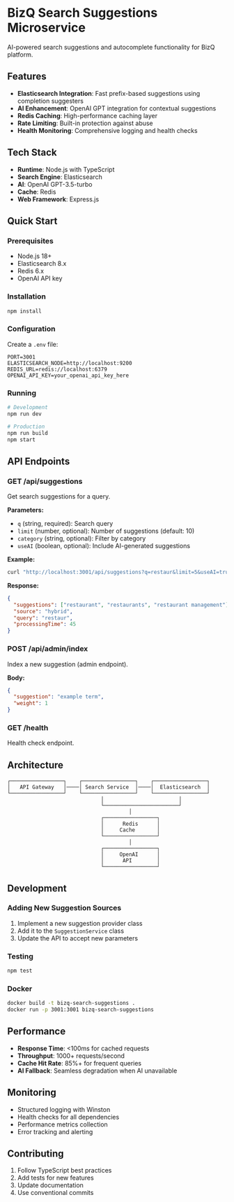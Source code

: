 # BizQ Search Suggestions Microservice

AI-powered search suggestions and autocomplete functionality for BizQ platform.

## Features

- **Elasticsearch Integration**: Fast prefix-based suggestions using completion suggesters
- **AI Enhancement**: OpenAI GPT integration for contextual suggestions
- **Redis Caching**: High-performance caching layer
- **Rate Limiting**: Built-in protection against abuse
- **Health Monitoring**: Comprehensive logging and health checks

## Tech Stack

- **Runtime**: Node.js with TypeScript
- **Search Engine**: Elasticsearch
- **AI**: OpenAI GPT-3.5-turbo
- **Cache**: Redis
- **Web Framework**: Express.js

## Quick Start

### Prerequisites

- Node.js 18+
- Elasticsearch 8.x
- Redis 6.x
- OpenAI API key

### Installation

```bash
npm install
```

### Configuration

Create a `.env` file:

```env
PORT=3001
ELASTICSEARCH_NODE=http://localhost:9200
REDIS_URL=redis://localhost:6379
OPENAI_API_KEY=your_openai_api_key_here
```

### Running

```bash
# Development
npm run dev

# Production
npm run build
npm start
```

## API Endpoints

### GET /api/suggestions
Get search suggestions for a query.

**Parameters:**
- `q` (string, required): Search query
- `limit` (number, optional): Number of suggestions (default: 10)
- `category` (string, optional): Filter by category
- `useAI` (boolean, optional): Include AI-generated suggestions

**Example:**
```bash
curl "http://localhost:3001/api/suggestions?q=restaur&limit=5&useAI=true"
```

**Response:**
```json
{
  "suggestions": ["restaurant", "restaurants", "restaurant management"],
  "source": "hybrid",
  "query": "restaur",
  "processingTime": 45
}
```

### POST /api/admin/index
Index a new suggestion (admin endpoint).

**Body:**
```json
{
  "suggestion": "example term",
  "weight": 1
}
```

### GET /health
Health check endpoint.

## Architecture

```
┌─────────────────┐    ┌─────────────────┐    ┌─────────────────┐
│   API Gateway   │────│ Search Service  │────│  Elasticsearch  │
└─────────────────┘    └─────────────────┘    └─────────────────┘
                              │                        │
                              └────────────────────────┘
                                       │
                              ┌─────────────────┐
                              │      Redis      │
                              │     Cache       │
                              └─────────────────┘
                                       │
                              ┌─────────────────┐
                              │     OpenAI      │
                              │      API        │
                              └─────────────────┘
```

## Development

### Adding New Suggestion Sources

1. Implement a new suggestion provider class
2. Add it to the `SuggestionService` class
3. Update the API to accept new parameters

### Testing

```bash
npm test
```

### Docker

```bash
docker build -t bizq-search-suggestions .
docker run -p 3001:3001 bizq-search-suggestions
```

## Performance

- **Response Time**: <100ms for cached requests
- **Throughput**: 1000+ requests/second
- **Cache Hit Rate**: 85%+ for frequent queries
- **AI Fallback**: Seamless degradation when AI unavailable

## Monitoring

- Structured logging with Winston
- Health checks for all dependencies
- Performance metrics collection
- Error tracking and alerting

## Contributing

1. Follow TypeScript best practices
2. Add tests for new features
3. Update documentation
4. Use conventional commits